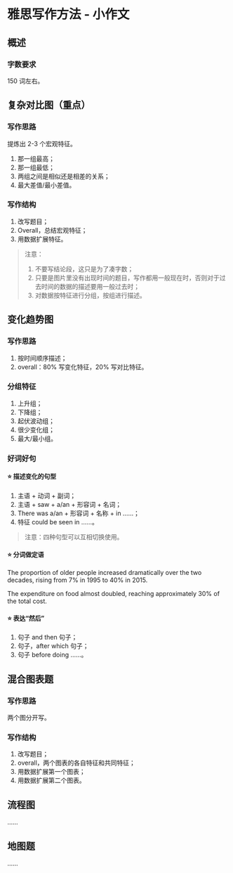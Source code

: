 # 雅思写作方法 - 小作文

## 概述

### 字数要求

150 词左右。

## 复杂对比图（重点）

### 写作思路

提炼出 2-3 个宏观特征。

1. 那一组最高；
2. 那一组最低；
3. 两组之间是相似还是相差的关系；
4. 最大差值/最小差值。

### 写作结构

1. 改写题目；
2. Overall，总结宏观特征；
3. 用数据扩展特征。

> 注意：
>
> 1. 不要写结论段，这只是为了凑字数；
> 2. 只要是图片里没有出现时间的题目，写作都用一般现在时，否则对于过去时间的数据的描述要用一般过去时；
> 3. 对数据按特征进行分组，按组进行描述。

## 变化趋势图

### 写作思路

1. 按时间顺序描述；
2. overall：80% 写变化特征，20% 写对比特征。

### 分组特征

1. 上升组；
2. 下降组；
3. 起伏波动组；
4. 很少变化组；
5. 最大/最小组。

### 好词好句

#### ⭐ 描述变化的句型

1. 主语 + 动词 + 副词；
2. 主语 + saw + a/an + 形容词 + 名词；
3. There was a/an + 形容词 + 名称 + in ……；
4. 特征 could be seen in ……。

> 注意：四种句型可以互相切换使用。

#### ⭐ 分词做定语

The proportion of older people increased dramatically over the two decades, rising from 7% in 1995 to 40% in 2015.

The expenditure on food almost doubled, reaching approximately 30% of the total cost.

#### ⭐ 表达“然后”

1. 句子 and then 句子；
2. 句子，after which 句子；
3. 句子 before doing ……。

## 混合图表题

### 写作思路

两个图分开写。

### 写作结构

1. 改写题目；
2. overall，两个图表的各自特征和共同特征；
3. 用数据扩展第一个图表；
4. 用数据扩展第二个图表。

## 流程图

……

## 地图题

……